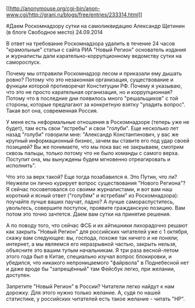 [[http://anonymouse.org/cgi-bin/anon-www.cgi/http://grani.ru/blogs/free/entries/233314.html]]

#Даем Роскомнадзору сутки на самоликвидацию
Александр Щетинин (в блоге Свободное место) 24.09.2014

В ответ на требование Роскомнадзора удалить в течение 24 часов "крамольные" статьи с сайта РИА "Новый Регион" основатель издания и журналисты дали карательно-коррупционному ведомству сутки на самороспуск.

Почему мы отправили Роскомнадзор лесом и приказали ему дышать ровно? Потому что это незаконная организация, существование и функции которой противоречат Конституции РФ. Почему я указываю, что это не просто карательная организация, но и коррупционная? Потому что в последние дни появилось много "решальщиков" с той стороны, которые предлагают за конкретную взятку "уладить вопрос". Такая вот она, современная Россия.

У меня есть неформальные отношения в Роскомнадзоре (теперь уже не будет), там есть свои "ястребы" и свои "голуби". Еще несколько лет назад "голуби" говорили мне: "Александр Константинович, у вас же крупный информационный бизнес, зачем вы ставите его под удар своей позицией? Вы же понимаете, что мы пока вас не закрываем, смотрим сквозь пальцы, только потому что не было команды с самого верха. Поступит она, мы вынуждены будем мгновенно отреагировать и исполнить".

Что это за верх такой? Еще тогда позабавился я. Это Путин, что ли? Неужели он лично курирует вопрос существования "Нового Региона"? Я сейчас посоветовался со своими журналистами, и вот вам наш короткий и ясный ответ ("голубям" и ястребам" из Роскомнадзора): поучайте лучше ваших паучат, ладно? А лучше самораспуститесь, увольтесь, совершите поступок, проявите гражданскую позицию. Вам потом это точно зачтется. Даем вам сутки на принятие решения.

А по поводу того, что сейчас ФСБ и их айтишники лихорадочно решают как закрыть "Новый Регион" для российских читателей уже с 1 октября, скажу вам следующее: вы, господа, похоже так ничего и не поняли; интернет, а мы являемся его неразрывной частью, закрыть нельзя, объясните это вашим тупым начальникам. Я три раза весной-летом этого года был в Китае, специально изучал вопрос блокировки, и убедился, что никакого непроницаемого "файрвола" в Поднебесной нет и даже вроде бы "запрещённый" там Фейсбук легко, при желании, доступен.

Запретите "Новый Регион" в России? Читатели легко найдут к нам дорожку. Для этого нужно только желание. А, судя по нашей статистике, у российских читателей есть такое желание - читать "НР".
